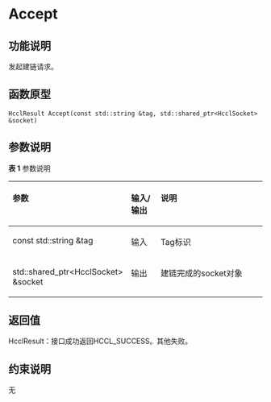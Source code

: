 # Accept<a name="ZH-CN_TOPIC_0000002031186517"></a>

## 功能说明<a name="zh-cn_topic_0000001956618417_section2180mcpsimp"></a>

发起建链请求。

## 函数原型<a name="zh-cn_topic_0000001956618417_section2177mcpsimp"></a>

```
HcclResult Accept(const std::string &tag, std::shared_ptr<HcclSocket> &socket)
```

## 参数说明<a name="zh-cn_topic_0000001956618417_section2183mcpsimp"></a>

**表 1**  参数说明

<a name="zh-cn_topic_0000001956618417_table2185mcpsimp"></a>
<table><thead align="left"><tr id="zh-cn_topic_0000001956618417_row2192mcpsimp"><th class="cellrowborder" valign="top" width="28.71%" id="mcps1.2.4.1.1"><p id="zh-cn_topic_0000001956618417_p2194mcpsimp"><a name="zh-cn_topic_0000001956618417_p2194mcpsimp"></a><a name="zh-cn_topic_0000001956618417_p2194mcpsimp"></a>参数</p>
</th>
<th class="cellrowborder" valign="top" width="13.86%" id="mcps1.2.4.1.2"><p id="zh-cn_topic_0000001956618417_p2196mcpsimp"><a name="zh-cn_topic_0000001956618417_p2196mcpsimp"></a><a name="zh-cn_topic_0000001956618417_p2196mcpsimp"></a>输入/输出</p>
</th>
<th class="cellrowborder" valign="top" width="57.43000000000001%" id="mcps1.2.4.1.3"><p id="zh-cn_topic_0000001956618417_p2198mcpsimp"><a name="zh-cn_topic_0000001956618417_p2198mcpsimp"></a><a name="zh-cn_topic_0000001956618417_p2198mcpsimp"></a>说明</p>
</th>
</tr>
</thead>
<tbody><tr id="zh-cn_topic_0000001956618417_row2200mcpsimp"><td class="cellrowborder" valign="top" width="28.71%" headers="mcps1.2.4.1.1 "><p id="zh-cn_topic_0000001956618417_p2202mcpsimp"><a name="zh-cn_topic_0000001956618417_p2202mcpsimp"></a><a name="zh-cn_topic_0000001956618417_p2202mcpsimp"></a>const std::string &amp;tag</p>
</td>
<td class="cellrowborder" valign="top" width="13.86%" headers="mcps1.2.4.1.2 "><p id="zh-cn_topic_0000001956618417_p2204mcpsimp"><a name="zh-cn_topic_0000001956618417_p2204mcpsimp"></a><a name="zh-cn_topic_0000001956618417_p2204mcpsimp"></a>输入</p>
</td>
<td class="cellrowborder" valign="top" width="57.43000000000001%" headers="mcps1.2.4.1.3 "><p id="zh-cn_topic_0000001956618417_p2206mcpsimp"><a name="zh-cn_topic_0000001956618417_p2206mcpsimp"></a><a name="zh-cn_topic_0000001956618417_p2206mcpsimp"></a>Tag标识</p>
</td>
</tr>
<tr id="zh-cn_topic_0000001956618417_row2207mcpsimp"><td class="cellrowborder" valign="top" width="28.71%" headers="mcps1.2.4.1.1 "><p id="zh-cn_topic_0000001956618417_p2209mcpsimp"><a name="zh-cn_topic_0000001956618417_p2209mcpsimp"></a><a name="zh-cn_topic_0000001956618417_p2209mcpsimp"></a>std::shared_ptr&lt;HcclSocket&gt; &amp;socket</p>
</td>
<td class="cellrowborder" valign="top" width="13.86%" headers="mcps1.2.4.1.2 "><p id="zh-cn_topic_0000001956618417_p2211mcpsimp"><a name="zh-cn_topic_0000001956618417_p2211mcpsimp"></a><a name="zh-cn_topic_0000001956618417_p2211mcpsimp"></a>输出</p>
</td>
<td class="cellrowborder" valign="top" width="57.43000000000001%" headers="mcps1.2.4.1.3 "><p id="zh-cn_topic_0000001956618417_p2213mcpsimp"><a name="zh-cn_topic_0000001956618417_p2213mcpsimp"></a><a name="zh-cn_topic_0000001956618417_p2213mcpsimp"></a>建链完成的socket对象</p>
</td>
</tr>
</tbody>
</table>

## 返回值<a name="zh-cn_topic_0000001956618417_section2214mcpsimp"></a>

HcclResult：接口成功返回HCCL\_SUCCESS。其他失败。

## 约束说明<a name="zh-cn_topic_0000001956618417_section2217mcpsimp"></a>

无

